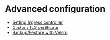 # Advanced configuration

* [Setting Ingress controller](ingress.md)
* [Custom TLS certificate](tls.md)
* [Backup/Restore with Velero](backup-restore.md)
